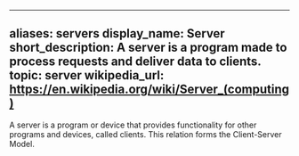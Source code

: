  ---
aliases: servers
display_name: Server
short_description: A server is a program made to process requests and deliver data
  to clients.
topic: server
wikipedia_url: https://en.wikipedia.org/wiki/Server_(computing)
---
A server is a program or device that provides functionality for other programs and devices, called clients. This relation forms the Client-Server Model.
